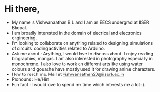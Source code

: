 # Hi there,
* My name is Vishwanaathan B L and I am an EECS undergrad at IISER Bhopal.
* I am broadly interested in the domain of elecrical and electronics engineering.
* I’m looking to collaborate on anything related to designing, simulations of circuits, coding activities related to Arduino.
* Ask me about : Anything, I would love to discuss about. I enjoy reading biographies, mangas. I am also interested in photography especially in monochrome. I also love to work on different arts like using water colours and gouache have mostly used it for drawing anime characters.
* How to reach me: Mail at vishwanaathan20@iiserb.ac.in
* Pronouns : He/Him
* Fun fact : I would love to spend my time which interests me a lot :).
